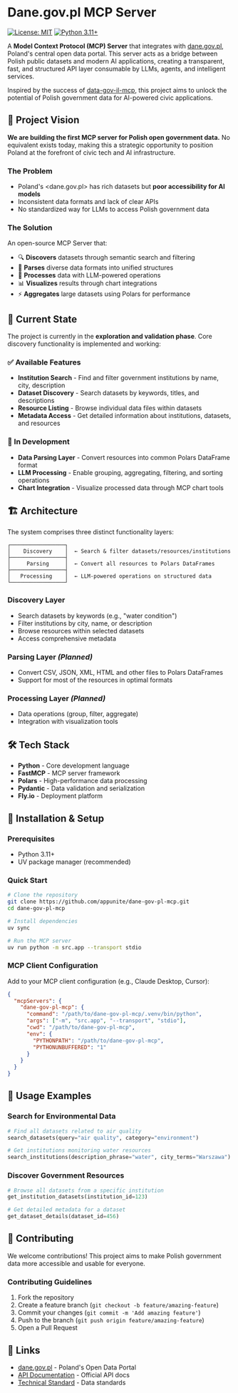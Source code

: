# Dane.gov.pl MCP Server

[![License: MIT](https://img.shields.io/badge/License-MIT-yellow.svg)](https://opensource.org/licenses/MIT)
[![Python 3.11+](https://img.shields.io/badge/python-3.11+-blue.svg)](https://www.python.org/downloads/)

A **Model Context Protocol (MCP) Server** that integrates with [dane.gov.pl](https://dane.gov.pl), Poland's central open data portal. This server acts as a bridge between Polish public datasets and modern AI applications, creating a transparent, fast, and structured API layer consumable by LLMs, agents, and intelligent services.

Inspired by the success of [data-gov-il-mcp](https://github.com/DavidOsherProceed/data-gov-il-mcp), this project aims to unlock the potential of Polish government data for AI-powered civic applications.

## 🎯 Project Vision

**We are building the first MCP server for Polish open government data.** No equivalent exists today, making this a strategic opportunity to position Poland at the forefront of civic tech and AI infrastructure.

### The Problem
- Poland's <dane.gov.pl> has rich datasets but **poor accessibility for AI models**
- Inconsistent data formats and lack of clear APIs
- No standardized way for LLMs to access Polish government data

### The Solution
An open-source MCP Server that:
- 🔍 **Discovers** datasets through semantic search and filtering
- 🔄 **Parses** diverse data formats into unified structures  
- 🧠 **Processes** data with LLM-powered operations
- 📊 **Visualizes** results through chart integrations
- ⚡ **Aggregates** large datasets using Polars for performance

## 🚀 Current State

The project is currently in the **exploration and validation phase**. Core discovery functionality is implemented and working:

### ✅ Available Features
- **Institution Search** - Find and filter government institutions by name, city, description
- **Dataset Discovery** - Search datasets by keywords, titles, and descriptions  
- **Resource Listing** - Browse individual data files within datasets
- **Metadata Access** - Get detailed information about institutions, datasets, and resources

### 🔄 In Development
- **Data Parsing Layer** - Convert resources into common Polars DataFrame format
- **LLM Processing** - Enable grouping, aggregating, filtering, and sorting operations
- **Chart Integration** - Visualize processed data through MCP chart tools

## 🏗️ Architecture

The system comprises three distinct functionality layers:

```
┌─────────────────┐
│    Discovery    │  ← Search & filter datasets/resources/institutions
├─────────────────┤
│     Parsing     │  ← Convert all resources to Polars DataFrames  
├─────────────────┤
│   Processing    │  ← LLM-powered operations on structured data
└─────────────────┘
```

### Discovery Layer
- Search datasets by keywords (e.g., "water condition")
- Filter institutions by city, name, or description
- Browse resources within selected datasets
- Access comprehensive metadata

### Parsing Layer *(Planned)*
- Convert CSV, JSON, XML, HTML and other files to Polars DataFrames
- Support for most of the resources in optimal formats

### Processing Layer *(Planned)*  
- Data operations (group, filter, aggregate)
- Integration with visualization tools

## 🛠️ Tech Stack

- **Python** - Core development language
- **FastMCP** - MCP server framework
- **Polars** - High-performance data processing
- **Pydantic** - Data validation and serialization
- **Fly.io** - Deployment platform

## 🚀 Installation & Setup

### Prerequisites
- Python 3.11+
- UV package manager (recommended)

### Quick Start

```bash
# Clone the repository
git clone https://github.com/appunite/dane-gov-pl-mcp.git
cd dane-gov-pl-mcp

# Install dependencies
uv sync

# Run the MCP server
uv run python -m src.app --transport stdio
```

### MCP Client Configuration

Add to your MCP client configuration (e.g., Claude Desktop, Cursor):

```json
{
  "mcpServers": {
    "dane-gov-pl-mcp": {
      "command": "/path/to/dane-gov-pl-mcp/.venv/bin/python",
      "args": ["-m", "src.app", "--transport", "stdio"],
      "cwd": "/path/to/dane-gov-pl-mcp",
      "env": {
        "PYTHONPATH": "/path/to/dane-gov-pl-mcp",
        "PYTHONUNBUFFERED": "1"
      }
    }
  }
}
```

## 📖 Usage Examples

### Search for Environmental Data
```python
# Find all datasets related to air quality
search_datasets(query="air quality", category="environment")

# Get institutions monitoring water resources  
search_institutions(description_phrase="water", city_terms="Warszawa")
```

### Discover Government Resources
```python
# Browse all datasets from a specific institution
get_institution_datasets(institution_id=123)

# Get detailed metadata for a dataset
get_dataset_details(dataset_id=456)
```

## 🤝 Contributing

We welcome contributions! This project aims to make Polish government data more accessible and usable for everyone.

### Contributing Guidelines
1. Fork the repository
2. Create a feature branch (`git checkout -b feature/amazing-feature`)
3. Commit your changes (`git commit -m 'Add amazing feature'`)
4. Push to the branch (`git push origin feature/amazing-feature`)
5. Open a Pull Request

## 🔗 Links
- [dane.gov.pl](https://dane.gov.pl) - Poland's Open Data Portal
- [API Documentation](https://api.dane.gov.pl/doc) - Official API docs
- [Technical Standard](https://dane.gov.pl/media/ckeditor/2020/06/16/standard-techniczny.pdf) - Data standards
